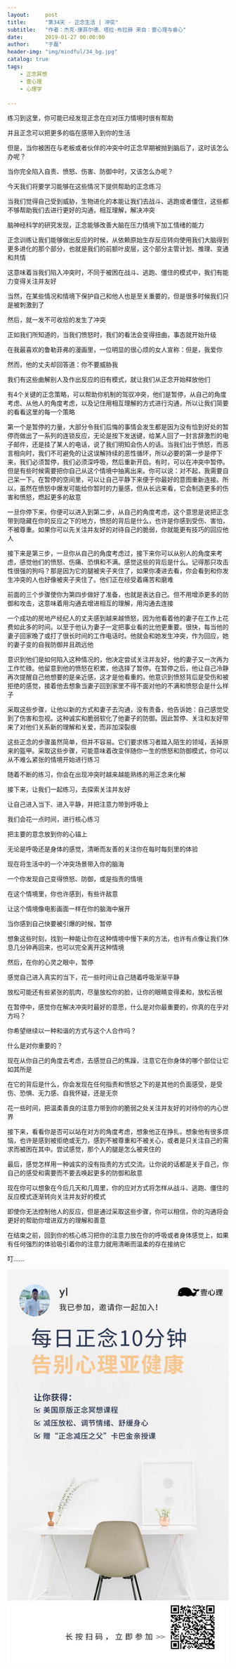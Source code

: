 ```yaml
---
layout:     post
title:      "第34天 - 正念生活 | 冲突"
subtitle:   "作者：杰克·康菲尔德、塔拉·布拉赫 来自：壹心理与睿心"
date:       2019-01-27 00:00:00
author:     "于磊"
header-img: "img/mindful/34_bg.jpg"
catalog: true
tags:
    - 正念冥想
    - 壹心理
    - 心理学

---
```


练习到这里，你可能已经发现正念在应对压力情境时很有帮助

并且正念可以把更多的临在感带入到你的生活

但是，当你被困在与老板或者伙伴的冲突中时正念早期被抛到脑后了，这时该怎么办呢？

当你完全陷入自责、愤怒、伤害、防御中时，又该怎么办呢？

今天我们将要学习能够在这些情况下提供帮助的正念练习

当我们觉得自己受到威胁，生物进化的本能让我们去战斗、逃跑或者僵住，这些都不够帮助我们去进行更好的沟通，相互理解，解决冲突

脑神经科学的研究发现，正念能够改善大脑在压力情境下加工情绪的能力

正念训练让我们能够做出反应的时候，从依赖原始生存反应转向使用我们大脑得到更多进化的那个部分，也就是我们的前额叶皮层，这个部分主管计划、推理、变通和共情

这意味着当我们陷入冲突时，不同于被困在战斗、逃跑、僵住的模式中，我们有能力变得关注并友好

当然，在某些情况和情境下保护自己和他人也是至关重要的，但是很多时候我们只是被刺激到了

然后，就一发不可收拾的发生了冲突

正如我们所知道的，当我们愤怒时，我们的看法会变得扭曲，事态就开始升级

在我最喜欢的鲁勒菲弗的漫画里，一位明显的很心烦的女人宣称：但是，我爱你

然而，他的丈夫却回答道：你不要威胁我

我们有这些曲解别人及作出反应的旧有模式，就让我们从正念开始释放他们

有4个关键的正念策略，可以帮助你机制的驾驭冲突，他们是暂停，从自己的角度考虑、从他人的角度考虑，以及记住用相互理解的方式进行沟通，所以让我们简要的看看这里的每一个策略

第一个是暂停的力量，大部分令我们后悔的事情会发生都是因为没有恰到好处的暂停而做出了一系列的连锁反应，无论是按下发送键，给某人回了一封言辞激烈的电子邮件，还是挂了某人的电话，说了我们明知会伤人的话。当我们出于愤怒，而恶言相向时，我们不可避免的让这误解持续的恶性循环，所以必要的第一步是停下来，我们必须暂停，我们必须深呼吸，然后重新开启。有时，可以在冲突中暂停。但是有些时候需要把你自己从这个情境中抽离出来。你可以说：对不起，我需要自己呆一下。在暂停的空间里，可以让自己平静下来便于你最好的意图重新连接。所以，虽然在愤怒中爆发可能给你暂时的力量感，但从长远来看，它会制造更多的伤害和愤怒，燃起更多的敌意

一旦你停下来，你便可以进入到第二步，从自己的角度考虑，这个意思是说把正念带到隐藏在你的反应之下的地方，愤怒的背后是什么，也许是你感到受伤、害怕，不被尊重。如果你可以先关注并友好的对待自己的脆弱，你就能更有技巧的回应他人

接下来是第三步，一旦你从自己的角度考虑过，接下来你可以从别人的角度来考虑，感觉他们的愤怒、伤痛、恐惧和不满。感觉这些的背后是什么。记得那只攻击性很强的狗吗？那是因为它的腿被夹子夹住了，如果你凑进去看，你会看到和你发生冲突的人也好像被夹子夹住了。他们正在经受着痛苦和磨难

前面的三个步骤使你为第四步做好了准备，也就是表达自己。但不用增添更多的防御和攻击，这意味着用沟通去增进相互的理解，用沟通去连接

一个成功的房地产经纪人的丈夫感到越来越愤怒，因为他看着他的妻子在工作上花费如此多的时间。以至于他认为妻子一定把事业看的比他更重要。很快，每当他的妻子回家晚了或打了很长时间的工作电话时。他就会和她发生冲突，作为回应，她的妻子变的自我防御并且疏远他

意识到他们是如何陷入这种情况的，他决定尝试关注并友好，他的妻子又一次再为工作忙碌。他留意到他的愤怒在积累，他选择了暂停。在暂停之后，他让自己冷静再次提醒自己他想要的是亲近感，这才是他看重的。他意识到愤怒背后是受伤和被拒绝的感觉，接着他去想象当妻子回到家里不得不面对他的不满和愤怒会是什么样子

采取这些步骤，让他以新的方式和妻子去沟通，没有责备，他告诉她：自己感觉受到了伤害和忽视。这种诚实和脆弱软化了他妻子的防御。因此暂停、关注和友好带来了对他们关系新的理解和关爱，而非加深裂痕

这些正念的步骤虽然简单，但并不容易。它们要求练习者踏入陌生的领域，丢掉原来的盔甲。采取这些步骤，可能意味着改变伴随你一生的愤怒和防御模式，你可以从不难么紧张的情境开始进行练习

随着不断的练习，你会在出现冲突时越来越能熟练的用正念来化解

接下来，让我们一起练习，去探索关注并友好

让自己进入当下、进入平静，并把注意力带到呼吸上

我们会花一点时间，进行核心练习

把主要的意念放到你的心锚上

无论是呼吸还是身体的感觉，清晰而友善的关注你在每时每刻里的体验

现在将生活中的一个冲突场景带入你的脑海

一个你发现自己变得愤怒、防御，或是指责的情境

在这个情境里，你也许感到，有些许敌意

让这个情境像电影画面一样在你的脑海中展开

当你感到自己快要被引爆的时候，暂停

想象这些时刻，找到一种能让你在这种情境中慢下来的方法，也许有点像让我们休息几分钟再回来，也可以完全离开这种情境

然后，在你的心灵之眼中，暂停

感觉自己进入真实的当下，花一些时间让自己随着呼吸渐渐平静

放松可能还有些紧张的肌肉，尽量放松你的脸，让你的眼睛变得柔和，放松舌根

在暂停中，感觉你在解决冲突时最好的意愿，什么是对你最重要的，你真的在乎对方吗？

你希望继续以一种和谐的方式与这个人合作吗？

什么是对你重要的？

现在从你自己的角度去考虑，去感觉自己的焦躁，注意它在你身体的哪个部位让它如其所是

在它的背后是什么，你会发现在任何指责和愤怒之下的是其他的负面感受，是受伤、恐惧、无力感、自我怀疑，还是无奈

花一些时间，把温柔善良的注意力带到你的脆弱之处关注并友好的对待你的内心世界

接下来，看看你是否可以站在对方的角度考虑，想象他正在挣扎，想象他有很多烦恼，也许是感到被拒绝或无力，感到不被尊重和不被关心，或者是只关注自己的需求而被困在其中。尝试感觉，那个人的腿是怎么被夹住的

最后，感觉怎样用一种诚实的没有指责的方式交流。让你说的话都是关于自己，你自己的感受和需要而不要去唤起更多的防御和敌意

现在你可以想象在今后几天和几周里，你的应对方式将怎样从战斗、逃跑、僵住的反应模式逐渐转向关注并友好的模式

即使你无法控制他人的反应，但是通过采取这些步骤，你可以相信，你的沟通将会更好的帮助你增进双方的理解和善意

在结束之前，回到你的核心练习把你的注意力放在你的呼吸或者身体感觉上，如果有任何强烈的体验吸引着你的注意力就用清晰而温柔的存在接纳它

叮......



![mindful_directory](/img/mindful/share.jpeg)





























